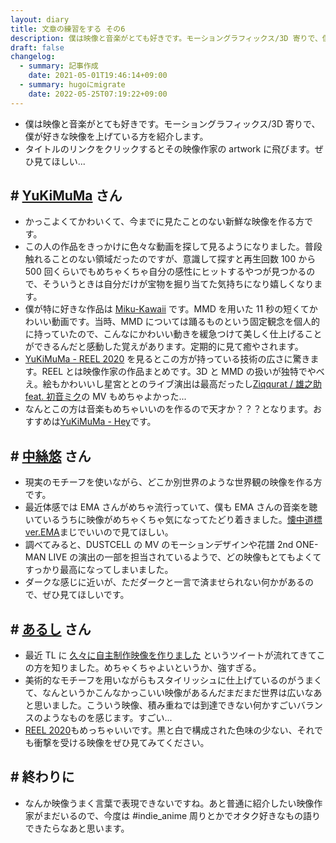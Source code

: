 ```yaml
---
layout: diary
title: 文章の練習をする その6
description: 僕は映像と音楽がとても好きです。モーショングラフィックス/3D 寄りで、僕が好きな映像を上げている方を紹介します。
draft: false
changelog:
  - summary: 記事作成
    date: 2021-05-01T19:46:14+09:00
  - summary: hugoにmigrate
    date: 2022-05-25T07:19:22+09:00
---
```


- 僕は映像と音楽がとても好きです。モーショングラフィックス/3D 寄りで、僕が好きな映像を上げている方を紹介します。
- タイトルのリンクをクリックするとその映像作家の artwork に飛びます。ぜひ見てほしい...

## # [YuKiMuMa](https://yukimuma.com/) さん

- かっこよくてかわいくて、今までに見たことのない新鮮な映像を作る方です。
- この人の作品をきっかけに色々な動画を探して見るようになりました。普段触れることのない領域だったのですが、意識して探すと再生回数 100 から 500 回くらいでもめちゃくちゃ自分の感性にヒットするやつが見つかるので、そういうときは自分だけが宝物を掘り当てた気持ちになり嬉しくなります。
- 僕が特に好きな作品は [Miku-Kawaii](https://youtu.be/x_VWxMWuQoE) です。MMD を用いた 11 秒の短くてかわいい動画です。当時、MMD については踊るものという固定観念を個人的に持っていたので、こんなにかわいい動きを緩急つけて美しく仕上げることができるんだと感動した覚えがあります。定期的に見て癒やされます。
- [YuKiMuMa - REEL 2020](https://youtu.be/7uNgaRtsAn8) を見るとこの方が持っている技術の広さに驚きます。REEL とは映像作家の作品まとめです。3D と MMD の扱いが独特でやべえ。絵もかわいいし星宮ととのライブ演出は最高だったし[Ziqqurat / 雄之助 feat. 初音ミク](https://youtu.be/eu02EtwzYog)の MV もめちゃよかった...
- なんとこの方は音楽もめちゃいいのを作るので天才か？？？となります。おすすめは[YuKiMuMa - Hey](https://soundcloud.com/yukimuma/hey)です。

## # [中絲悠](https://yuuno.work/) さん

- 現実のモチーフを使いながら、どこか別世界のような世界観の映像を作る方です。
- 最近体感では EMA さんがめちゃ流行っていて、僕も EMA さんの音楽を聴いているうちに映像がめちゃくちゃ気になってたどり着きました。[懐中道標 ver.EMA](https://youtu.be/llje-FhGktY)まじでいいので見てほしい。
- 調べてみると、DUSTCELL の MV のモーションデザインや花譜 2nd ONE-MAN LIVE の演出の一部を担当されているようで、どの映像もとてもよくてすっかり最高になってしまいました。
- ダークな感じに近いが、ただダークと一言で済ませられない何かがあるので、ぜひ見てほしいです。

## # [あるし](https://arcmovie.tumblr.com/) さん

- 最近 TL に [久々に自主制作映像を作りました](https://twitter.com/Arcre8/status/1382838761948549120) というツイートが流れてきてこの方を知りました。めちゃくちゃよいというか、強すぎる。
- 美術的なモチーフを用いながらもスタイリッシュに仕上げているのがうまくて、なんというかこんなかっこいい映像があるんだまだまだ世界は広いなあと思いました。こういう映像、積み重ねでは到達できない何かすごいバランスのようなものを感じます。すごい...
- [REEL 2020](https://vimeo.com/517443334)もめっちゃいいです。黒と白で構成された色味の少ない、それでも衝撃を受ける映像をぜひ見てみてください。

## # 終わりに

- なんか映像うまく言葉で表現できないですね。あと普通に紹介したい映像作家がまだいるので、今度は #indie_anime 周りとかでオタク好きなもの語りできたらなあと思います。
